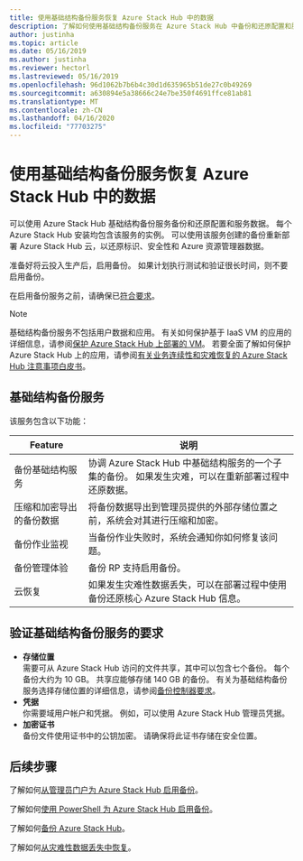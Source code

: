 ```yaml
---
title: 使用基础结构备份服务恢复 Azure Stack Hub 中的数据
description: 了解如何使用基础结构备份服务在 Azure Stack Hub 中备份和还原配置和服务数据。
author: justinha
ms.topic: article
ms.date: 05/16/2019
ms.author: justinha
ms.reviewer: hectorl
ms.lastreviewed: 05/16/2019
ms.openlocfilehash: 96d1062b7b6b4c30d1d635965b51de27c0b49269
ms.sourcegitcommit: a630894e5a38666c24e7be350f4691ffce81ab81
ms.translationtype: MT
ms.contentlocale: zh-CN
ms.lasthandoff: 04/16/2020
ms.locfileid: "77703275"
---
```

# <a name="recover-data-in-azure-stack-hub-with-the-infrastructure-backup-service"></a>使用基础结构备份服务恢复 Azure Stack Hub 中的数据

可以使用 Azure Stack Hub 基础结构备份服务备份和还原配置和服务数据。 每个 Azure Stack Hub 安装均包含该服务的实例。 可以使用该服务创建的备份重新部署 Azure Stack Hub 云，以还原标识、安全性和 Azure 资源管理器数据。

准备好将云投入生产后，启用备份。 如果计划执行测试和验证很长时间，则不要启用备份。

在启用备份服务之前，请确保已[符合要求](#verify-requirements-for-the-infrastructure-backup-service)。

> [!Note]  
> 基础结构备份服务不包括用户数据和应用。 有关如何保护基于 IaaS VM 的应用的详细信息，请参阅[保护 Azure Stack Hub 上部署的 VM](../user/azure-stack-manage-vm-protect.md)。 若要全面了解如何保护 Azure Stack Hub 上的应用，请参阅[有关业务连续性和灾难恢复的 Azure Stack Hub 注意事项白皮书](https://aka.ms/azurestackbcdrconsiderationswp)。

## <a name="the-infrastructure-backup-service"></a>基础结构备份服务

该服务包含以下功能：

| Feature                                            | 说明                                                                                                                                                |
|----------------------------------------------------|------------------------------------------------------------------------------------------------------------------------------------------------------------|
| 备份基础结构服务                     | 协调 Azure Stack Hub 中基础结构服务的一个子集的备份。 如果发生灾难，可以在重新部署过程中还原数据。 |
| 压缩和加密导出的备份数据 | 将备份数据导出到管理员提供的外部存储位置之前，系统会对其进行压缩和加密。                |
| 备份作业监视                              | 当备份作业失败时，系统会通知你如何修复该问题。                                                                                                |
| 备份管理体验                       | 备份 RP 支持启用备份。                                                                                                                         |
| 云恢复                                     | 如果发生灾难性数据丢失，可以在部署过程中使用备份还原核心 Azure Stack Hub 信息。                                 |

## <a name="verify-requirements-for-the-infrastructure-backup-service"></a>验证基础结构备份服务的要求

- **存储位置**  
  需要可从 Azure Stack Hub 访问的文件共享，其中可以包含七个备份。 每个备份大约为 10 GB。 共享应能够存储 140 GB 的备份。 有关为基础结构备份服务选择存储位置的详细信息，请参阅[备份控制器要求](azure-stack-backup-reference.md#backup-controller-requirements)。
- **凭据**  
  你需要域用户帐户和凭据。 例如，可以使用 Azure Stack Hub 管理员凭据。
- **加密证书**  
  备份文件使用证书中的公钥加密。 请确保将此证书存储在安全位置。 


## <a name="next-steps"></a>后续步骤

了解如何[从管理员门户为 Azure Stack Hub 启用备份](azure-stack-backup-enable-backup-console.md)。

了解如何[使用 PowerShell 为 Azure Stack Hub 启用备份](azure-stack-backup-enable-backup-powershell.md)。

了解如何[备份 Azure Stack Hub](azure-stack-backup-back-up-azure-stack.md)。

了解如何[从灾难性数据丢失中恢复](azure-stack-backup-recover-data.md)。
